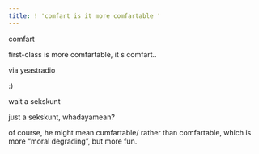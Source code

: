 ```yaml
---
title: ! 'comfart is it more comfartable '
---
```


<p>comfart</p>

<p>first-class is more comfartable, it
s comfart..</p>

<p>via yeastradio</p>

<p>:)</p>

<p>wait a sekskunt</p>

<p>just a sekskunt, whadayamean?</p>

<p>of course, he might mean cumfartable/ rather than comfartable, which is more &#8220;moral degrading&#8221;, but more fun.</p>
